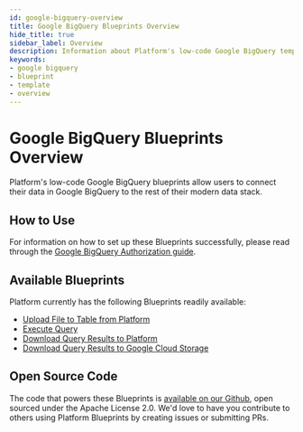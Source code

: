 ```yaml
---
id: google-bigquery-overview
title: Google BigQuery Blueprints Overview
hide_title: true
sidebar_label: Overview
description: Information about Platform's low-code Google BigQuery templates.
keywords:
- google bigquery
- blueprint
- template
- overview
---
```


# Google BigQuery Blueprints Overview

Platform's low-code Google BigQuery blueprints allow users to connect their data in Google BigQuery to the rest of their modern data stack.


## How to Use
For information on how to set up these Blueprints successfully, please read through the [Google BigQuery Authorization guide](google-bigquery-authorization.md).


## Available Blueprints
Platform currently has the following Blueprints readily available:

- [Upload File to Table from Platform](google-bigquery-upload-csv-to-table.md)
- [Execute Query](google-bigquery-execute-query.md)
- [Download Query Results to Platform](google-bigquery-store-query-results-as-csv.md)
- [Download Query Results to Google Cloud Storage](google-bigquery-store-query-results-in-google-cloud-storage.md)

## Open Source Code
The code that powers these Blueprints is [available on our Github](https://github.com/shipyardapp/shipyard-blueprints/tree/main/shipyard_blueprints/bigquery), open sourced under the Apache License 2.0. We'd love to have you contribute to others using Platform Blueprints by creating issues or submitting PRs.

